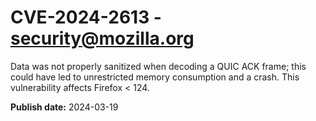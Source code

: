 # CVE-2024-2613 - security@mozilla.org

Data was not properly sanitized when decoding a QUIC ACK frame; this could have led to unrestricted memory consumption and a crash. This vulnerability affects Firefox < 124.

**Publish date:** 2024-03-19
